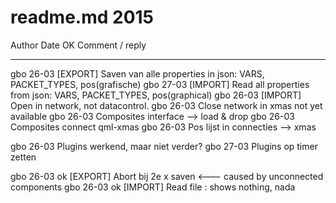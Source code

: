 # readme.md 2015

Author  Date    OK  Comment / reply
------  ----    --  -----------------------------------------
gbo     26-03       [EXPORT] Saven van alle properties in json: VARS, PACKET_TYPES, pos(grafische)
gbo     27-03       [IMPORT] Read all properties from json: VARS, PACKET_TYPES, pos(graphical)
gbo     26-03       [IMPORT] Open in network, not datacontrol.
gbo     26-03       Close network in xmas not yet available
gbo     26-03       Composites interface --> load & drop
gbo     26-03       Composites connect qml-xmas
gbo     26-03       Pos lijst in connecties --> xmas

gbo     26-03       Plugins werkend, maar niet verder?
gbo     27-03       Plugins op timer zetten

gbo     26-03   ok  [EXPORT] Abort bij 2e x saven <--- caused by unconnected components
gbo     26-03   ok  [IMPORT] Read file : shows nothing, nada
